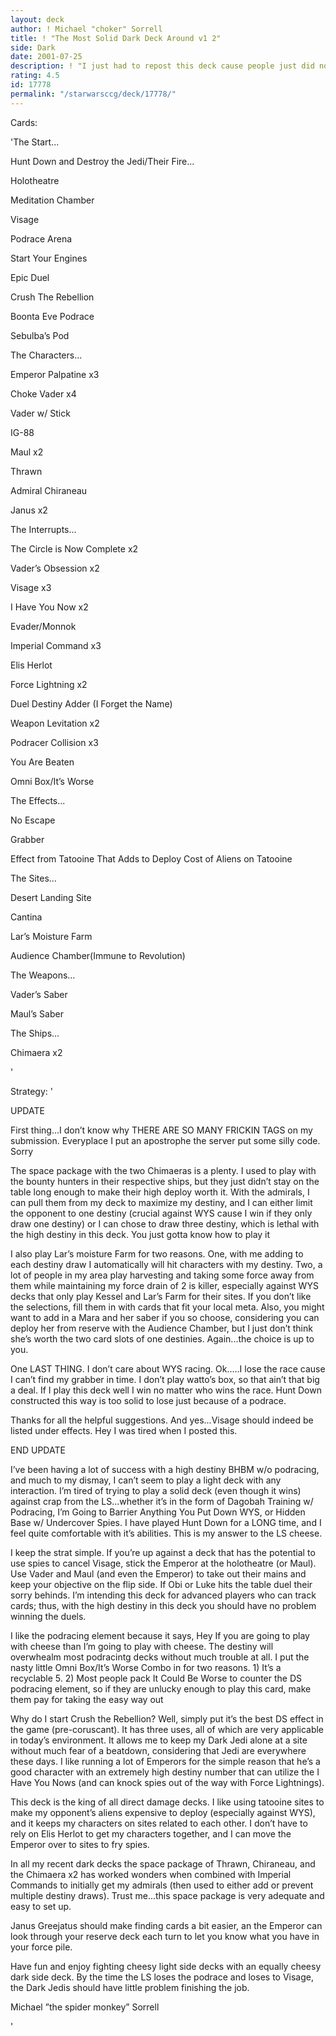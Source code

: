 ```yaml
---
layout: deck
author: ! Michael "choker" Sorrell
title: ! "The Most Solid Dark Deck Around v1 2"
side: Dark
date: 2001-07-25
description: ! "I just had to repost this deck cause people just did not see the ground and space power of this deck.  Hunt Down simply is the way to go for the strangled dark side right now."
rating: 4.5
id: 17778
permalink: "/starwarsccg/deck/17778/"
---
```

Cards: 

'The Start... 

Hunt Down and Destroy the Jedi/Their Fire... 

Holotheatre 

Meditation Chamber 

Visage 

Podrace Arena 

Start Your Engines 

Epic Duel 

Crush The Rebellion 

Boonta Eve Podrace 

Sebulba&#8217;s Pod 


The Characters... 

Emperor Palpatine x3 

Choke Vader x4 

Vader w/ Stick 

IG-88 

Maul x2 

Thrawn 

Admiral Chiraneau 

Janus x2


The Interrupts... 

The Circle is Now Complete x2 

Vader&#8217;s Obsession x2 

Visage x3 

I Have You Now x2 

Evader/Monnok 

Imperial Command x3 

Elis Herlot 

Force Lightning x2 

Duel Destiny Adder (I Forget the Name) 

Weapon Levitation x2 

Podracer Collision x3 

You Are Beaten 

Omni Box/It&#8217;s Worse 


The Effects... 

No Escape 

Grabber 

Effect from Tatooine That Adds to Deploy Cost of Aliens on Tatooine 


The Sites... 

Desert Landing Site 

Cantina 

Lar&#8217;s Moisture Farm

Audience Chamber(Immune to Revolution)  


The Weapons... 

Vader&#8217;s Saber 

Maul&#8217;s Saber 


The Ships... 

Chimaera x2  

'

Strategy: '

UPDATE

First thing...I don’t know why THERE ARE SO MANY FRICKIN TAGS on my submission.  Everyplace I put an apostrophe the server put some silly code.  Sorry


The space package with the two Chimaeras is a plenty. I used to play with the bounty hunters in their respective ships, but they just didn’t stay on the table long enough to make their high deploy worth it. With the admirals, I can pull them from my deck to maximize my destiny, and I can either limit the opponent to one destiny (crucial against WYS cause I win if they only draw one destiny) or I can chose to draw three destiny, which is lethal with the high destiny in this deck. You just gotta know how to play it 


I also play Lar’s moisture Farm for two reasons. One, with me adding to each destiny draw I automatically will hit characters with my destiny. Two, a lot of people in my area play harvesting and taking some force away from them while maintaining my force drain of 2 is killer, especially against WYS decks that only play Kessel and Lar’s Farm for their sites. If you don’t like the selections, fill them in with cards that fit your local meta.  Also, you might want to add in a Mara and her saber if you so choose, considering you can deploy her from reserve with the Audience Chamber, but I just don’t think she’s worth the two card slots of one destinies.  Again...the choice is up to you.


One LAST THING.  I don’t care about WYS racing.  Ok.....I lose the race cause I can’t find my grabber in time.  I don’t play watto’s box, so that ain’t that big a deal.  If I play this deck well I win no matter who wins the race.  Hunt Down constructed this way is too solid to lose just because of a podrace. 


Thanks for all the helpful suggestions. And yes...Visage should indeed be listed under effects. Hey I was tired when I posted this. 

END UPDATE 


I’ve been having a lot of success with a high destiny BHBM w/o podracing, and much to my dismay, I can’t seem to play a light deck with any interaction. I’m tired of trying to play a solid deck (even though it wins) against crap from the LS...whether it’s in the form of Dagobah Training w/ Podracing, I’m Going to Barrier Anything You Put Down WYS, or Hidden Base w/ Undercover Spies. I have played Hunt Down for a LONG time, and I feel quite comfortable with it’s abilities. This is my answer to the LS cheese. 


I keep the strat simple. If you’re up against a deck that has the potential to use spies to cancel Visage, stick the Emperor at the holotheatre (or Maul). Use Vader and Maul (and even the Emperor) to take out their mains and keep your objective on the flip side. If Obi or Luke hits the table duel their sorry behinds. I’m intending this deck for advanced players who can track cards; thus, with the high destiny in this deck you should have no problem winning the duels. 


I like the podracing element because it says, Hey If you are going to play with cheese than I’m going to play with cheese.  The destiny will overwhealm most podracintg decks without much trouble at all. I put the nasty little Omni Box/It’s Worse Combo in for two reasons. 1) It’s a recyclable 5. 2) Most people pack It Could Be Worse to counter the DS podracing element, so if they are unlucky enough to play this card, make them pay for taking the easy way out 


Why do I start Crush the Rebellion? Well, simply put it’s the best DS effect in the game (pre-coruscant). It has three uses, all of which are very applicable in today’s environment. It allows me to keep my Dark Jedi alone at a site without much fear of a beatdown, considering that Jedi are everywhere these days. I like running a lot of Emperors for the simple reason that he’s a good character with an extremely high destiny number that can utilize the I Have You Nows (and can knock spies out of the way with Force Lightnings). 


This deck is the king of all direct damage decks. I like using tatooine sites to make my opponent’s aliens expensive to deploy (especially against WYS), and it keeps my characters on sites related to each other. I don’t have to rely on Elis Herlot to get my characters together, and I can move the Emperor over to sites to fry spies. 


In all my recent dark decks the space package of Thrawn, Chiraneau, and the Chimaera x2 has worked wonders when combined with Imperial Commands to initially get my admirals (then used to either add or prevent multiple destiny draws). Trust me...this space package is very adequate and easy to set up. 


Janus Greejatus should make finding cards a bit easier, an the Emperor can look through your reserve deck each turn to let you know what you have in your force pile. 


Have fun and enjoy fighting cheesy light side decks with an equally cheesy dark side deck. By the time the LS loses the podrace and loses to Visage, the Dark Jedis should have little problem finishing the job. 


Michael ”the spider monkey” Sorrell 


'
